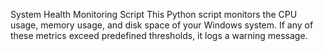 System Health Monitoring Script
This Python script monitors the CPU usage, memory usage, and disk space of your Windows system. If any of these metrics exceed predefined thresholds, it logs a warning message.
